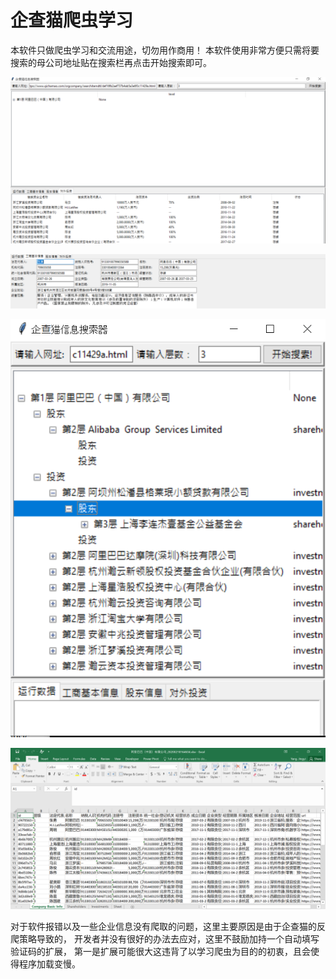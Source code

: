 # 企查猫爬虫学习
本软件只做爬虫学习和交流用途，切勿用作商用！
本软件使用非常方便只需将要搜索的母公司地址贴在搜索栏再点击开始搜索即可。

![image](https://github.com/jackyjingyi/qichama/blob/master/Snipaste_2020-02-18_16-39-01.png)

![image](https://github.com/jackyjingyi/qichama/blob/master/Snipaste_2020-02-18_16-39-30.png)

![image](https://github.com/jackyjingyi/qichama/blob/master/Snipaste_2020-02-18_16-49-30.png)

![image](https://github.com/jackyjingyi/qichama/blob/master/Snipaste_2020-02-18_16-49-50.png)

对于软件报错以及一些企业信息没有爬取的问题，这里主要原因是由于企查猫的反爬策略导致的，
开发者并没有很好的办法去应对，这里不鼓励加持一个自动填写验证码的扩展，
第一是扩展可能很大这违背了以学习爬虫为目的的初衷，且会使得程序加载变慢。


